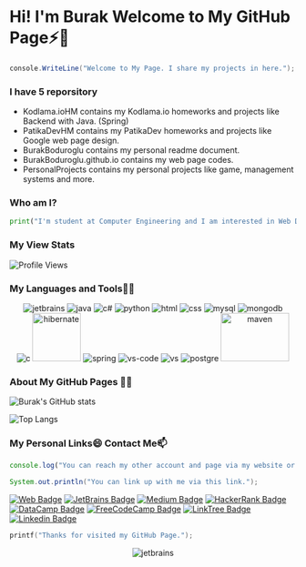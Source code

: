 # Hi! I'm Burak Welcome to My GitHub Page⚡👋
```csharp
console.WriteLine("Welcome to My Page. I share my projects in here.");
```
### I have 5 reporsitory
- Kodlama.ioHM contains my Kodlama.io homeworks and projects like Backend with Java. (Spring)
- PatikaDevHM contains my PatikaDev homeworks and projects like Google web page design. 
- BurakBoduroglu contains my personal readme document.
- BurakBoduroglu.github.io contains my web page codes.
- PersonalProjects contains my personal projects like game, management systems and more.

### Who am I?
```python
print("I'm student at Computer Engineering and I am interested in Web Development and Software Development")
```
### My View Stats
![Profile Views](https://komarev.com/ghpvc/?username=BurakBoduroglu)

### My Languages and Tools🌱🔭
<p align="center">
<img src="https://user-images.githubusercontent.com/80620802/197772830-f2a6da92-6665-4821-81b7-fdb8afb5215a.png" alt="jetbrains">
<img src="https://user-images.githubusercontent.com/80620802/197773067-50cc5716-82b8-456a-8539-099c94107bcf.png" alt="java">
<img src="https://user-images.githubusercontent.com/80620802/197773486-f07a665a-4675-456f-8757-99cdaeb1dbcb.png" alt="c#">
<img src="https://user-images.githubusercontent.com/80620802/197773753-5aaf72e9-6695-4c3d-beae-bdc2903885e3.png" alt="python">
<img src="https://user-images.githubusercontent.com/80620802/197773992-00bcd882-8463-49b8-9cce-55efd815e105.png" alt="html">
<img src="https://user-images.githubusercontent.com/80620802/197774068-e36e8d5c-ea0e-49c1-9886-88af2397ad81.png" alt="css">
<img src="https://user-images.githubusercontent.com/80620802/197774374-7d65377e-7f68-4cc4-a719-ceda94f59c88.png" alt="mysql">
<img src="https://user-images.githubusercontent.com/80620802/197774559-f6b0973b-10a1-4fe3-af84-d228b99cd4a5.png" alt="mongodb">
</br>
<img src="https://user-images.githubusercontent.com/80620802/197775431-c3145cb6-03b1-4480-93dc-eccaa7222e2e.png" alt="c">
<img src="https://user-images.githubusercontent.com/80620802/197775701-e2cffaa2-b9fd-4e5f-bf49-bcc7b2bd7f34.png" alt="hibernate", width=85px, height=85px>
<img src="https://user-images.githubusercontent.com/80620802/197776701-87c1a5f2-55be-41e4-a81b-5ca08555e0c5.png" alt="spring">
<img src="https://user-images.githubusercontent.com/80620802/197777668-4b581863-9b62-44f1-bd68-e8d2c2a4713a.png" alt="vs-code">
<img src="https://user-images.githubusercontent.com/80620802/197777886-2cd1a200-d381-4f78-ad8d-cd6d1122c5dd.png" alt="vs">
<img src="https://user-images.githubusercontent.com/80620802/197856031-cc8d3082-5809-4bb3-89f7-ff534d76c2e0.png" alt="postgre">
<img src="https://user-images.githubusercontent.com/80620802/197778831-45e9eb17-f92b-4199-be26-b7299b6c45d8.png" alt="maven", width=120px, height=85px>
</p>

### About My GitHub Pages :man_technologist:
![Burak's GitHub stats](https://github-readme-stats.vercel.app/api?username=BurakBoduroglu&show_icons=true&theme=onedark)

![Top Langs](https://github-readme-stats.vercel.app/api/top-langs/?username=BurakBoduroglu&theme=tokyonight)

### My Personal Links😄 Contact Me📫
```javascript
console.log("You can reach my other account and page via my website or these links.😄");
```
``` Java
System.out.println("You can link up with me via this link.");
```
[![Web Badge](https://img.shields.io/badge/My-WebPage-blue?style=for-the-badge&logo=googleearth)](https://burakboduroglu.github.io/) 
[![JetBrains Badge](https://img.shields.io/badge/My-JetBrains-blue?style=for-the-badge&logo=jetbrains)](https://hyperskill.org/profile/257680927) 
[![Medium Badge](https://img.shields.io/badge/My-medium-blue?style=for-the-badge&logo=medium)](https://medium.com/@burboduroglu)
[![HackerRank Badge](https://img.shields.io/badge/My-hackerrank-blue?style=for-the-badge&logo=hackerrank)](https://www.hackerrank.com/burak_boduroglu)
[![DataCamp Badge](https://img.shields.io/badge/My-datacamp-blue?style=for-the-badge&logo=datacamp)](https://www.datacamp.com/profile/burakboduroglu)
[![FreeCodeCamp Badge](https://img.shields.io/badge/My-freecodecamp-blue?style=for-the-badge&logo=freecodecamp)](https://www.freecodecamp.org/BurakBoduroglu)
[![LinkTree Badge](https://img.shields.io/badge/My-CodeChallenge-blue?style=for-the-badge&logo=instagram)](https://linktr.ee/challenge.code)
[![Linkedin Badge](https://img.shields.io/badge/BurakBoduroglu-Contact-blue?style=for-the-badge&logo=linkedin)](https://www.linkedin.com/in/burakboduroglu/) 

```c
printf("Thanks for visited my GitHub Page.");
```
<p align="center">
<img src="https://user-images.githubusercontent.com/80620802/116823668-5eda4280-ab8e-11eb-880e-ffa3f0e551f6.png" alt="jetbrains">
</p>


